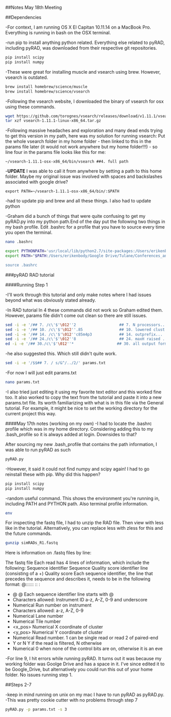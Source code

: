 ##Notes May 18th Meeting

##Dependencies

-For context, I am running OS X El Capitan 10.11.14 on a MacBook Pro. Everything is running in bash on the OSX terminal. 

-run pip to install anything python related. Everything else related to pyRAD, including pyRAD, was downloaded from their respective git repositories. 

```bash
pip install scipy 
pip install numpy
```

-These were great for installing muscle and vsearch using brew. However, vsearch is outdated.

```bash
brew install homebrew/science/muscle
brew install homebrew/science/vsearch
```

-Following the vsearch website, I downloaded the binary of vsearch for osx using these commands.

```bash
wget https://github.com/torognes/vsearch/releases/download/v1.11.1/vsearch-1.11.1-linux-x86_64.tar.gz
tar xzf vsearch-1.11.1-linux-x86_64.tar.gz
```

-Following massive headaches and exploration and many dead ends trying to get this version in my path, here was my solution for running vsearch: Put the whole vsearch folder in my home folder - then linked to this in the params file later (it would not work anywhere but my home folder!!!) - so line four in the params file looks like this for me:
```
~/vsearch-1.11.1-osx-x86_64/bin/vsearch ##4. full path
```

-**UPDATE** I was able to call it from anywhere by setting a path to this home folder. Maybe my original issue was involved with spaces and backslashes associated with google drive?

```
export PATH=~/vsearch-1.11.1-osx-x86_64/bin/:$PATH
```



-had to update pip and brew and all these things. I also had to update python

-Graham did a bunch of things that were quite confusing to get my pyRAD.py into my python path.End of the day put the following two things in my bash profile. Edit .bashrc for a profile that you have to source every time you open the terminal. 

```bash
nano .bashrc

export PYTHONPATH='usr/local/lib/python2.7/site-packages:/Users/erikenbody/Google Drive/Tulane/Conferences_and_Workshops/Tulane_Summer_Genomics_Workgroup/pyrad/pyrad'
export PATH="$PATH:/Users/erikenbody/Google Drive/Tulane/Conferences_and_Workshops/Tulane_Summer_Genomics_Workgroup/pyrad/pyrad">'

source .bashrc
```

###pyRAD RAD tutorial

####Running Step 1

-I'll work through this tutorial and only make notes where I had issues beyond what was obviously stated already.

-In RAD tutorial ln 4 these commands did not work so Graham edited them. However, params file didn't come out clean so there are still issues.

```bash
sed -i -e '/## 7. /c\'$'\012''2                   ## 7. N processors... ' params.txt
sed -i -e '/## 10. /c\'$'\012''.85                ## 10. lowered clust thresh... ' params.txt
sed -i -e '/## 14. /c\'$'\012''c85m4p3            ## 14. outprefix... ' params.txt
sed -i -e '/## 24./c\'$'\012''8                   ## 24. maxH raised ... ' params.txt
ed -i -e '/## 30./c\'$'\012''*                   ## 30. all output formats... ' params.txt
```

-he also suggested this. Which still didn't quite work.

```bash
sed -i -e '/$$## 7. / s/&^/../2/' params.txt

```

-For now I will just edit params.txt

```bash
nano params.txt
```

-I also tried just editing it using my favorite text editor and this worked fine too. It also worked to copy the text from the tutorial and paste it into a new params.txt file. Its worth familiarizing with what is in this file via the General tutorial. For example, it might be nice to set the working directory for the current project this way. 

####May 17th notes (working on my own)
-I had to locate the .bashrc profile which was in my home directory. Considering adding this to my .bash_profile so it is 
always added at login. Downsides to that?

After sourcing my new .bash_profile that contains the path information, I was able to run pyRAD as such

```bash
pyRAD.py
```

-However, it said it could not find numpy and scipy again! I had to go reinstall these with pip. Why did this happen?
```bash
pip install scipy
pip install numpy
```

-random useful command. This shows the environment you're running in, including PATH and PYTHON path. Also terminal profile information.
```bash
env
```

For inspecting the fastq file, I had to unzip the RAD file. Then view with less like in the tutorial. Alternatively, you can replace less with zless for this and the future commands. 
```bash
gunzip simRADs_R1.fastq
```
Here is information on .fastq files by line:

The fastq file
Each read has 4 lines of information, which include the following:
Sequence identifier
Sequence
Quality score identifier line (consisting of a +) Quality score
Each sequence identifier, the line that precedes the sequence and describes it, needs to be in the following format:
@<instrument>:<run number>:<flowcell ID>:<lane>:<tile>:<x- pos>:<y-pos> <read>:<is filtered>: <control number>:<index sequence>
* @ @ Each sequence identifier line starts with @
* <instrument> Characters allowed: Instrument ID a-z, A-Z, 0-9 and underscore
* <run number> Numerical Run number on instrument
* <flowcell ID> Characters allowed: a-z, A-Z, 0-9
* <lane> Numerical Lane number
* <tile> Numerical Tile number
* <x_pos> Numerical X coordinate of cluster
* <y_pos> Numerical Y coordinate of cluster
* <read> Numerical Read number. 1 can be single read or read 2 of paired-end
* <is filtered> Y or N Y if the read is filtered, N otherwise
* <control number> Numerical 0 when none of the control bits are on, otherwise it is an eve


-For line 9, I hit errors while running pyRAD. It turns out it was because my working folder was Goolge Drive and has a space in it. I've since edited it to be Google_Drive, but alternatively you could run this out of your home folder. No issues running step 1.

##Steps 2-7

-keep in mind running on unix on my mac I have to run pyRAD as pyRAD.py. 
-This was pretty cookie cutter with no problems through step 7

```bash
pyRAD.py -p params.txt -s 3
```

